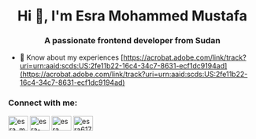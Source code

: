 
<h1 align="center">Hi 👋, I'm Esra Mohammed Mustafa</h1>
<h3 align="center">A passionate frontend developer from Sudan</h3>

- 📄 Know about my experiences [https://acrobat.adobe.com/link/track?uri=urn:aaid:scds:US:2fe11b22-16c4-34c7-8631-ecf1dc9194ad](https://acrobat.adobe.com/link/track?uri=urn:aaid:scds:US:2fe11b22-16c4-34c7-8631-ecf1dc9194ad)

<h3 align="left">Connect with me:</h3>
<p align="left">
<a href="https://twitter.com/esra_mhmed" target="blank"><img align="center" src="https://raw.githubusercontent.com/rahuldkjain/github-profile-readme-generator/master/src/images/icons/Social/twitter.svg" alt="esra_mhmed" height="30" width="40" /></a>
<a href="https://linkedin.com/in/esra-mohammed-6b6207148" target="blank"><img align="center" src="https://raw.githubusercontent.com/rahuldkjain/github-profile-readme-generator/master/src/images/icons/Social/linked-in-alt.svg" alt="esra-mohammed-6b6207148" height="30" width="40" /></a>
<a href="https://fb.com/esra mohammed" target="blank"><img align="center" src="https://raw.githubusercontent.com/rahuldkjain/github-profile-readme-generator/master/src/images/icons/Social/facebook.svg" alt="esra mohammed" height="30" width="40" /></a>
<a href="https://discord.gg/esra6176" target="blank"><img align="center" src="https://raw.githubusercontent.com/rahuldkjain/github-profile-readme-generator/master/src/images/icons/Social/discord.svg" alt="esra6176" height="30" width="40" /></a>
</p>
